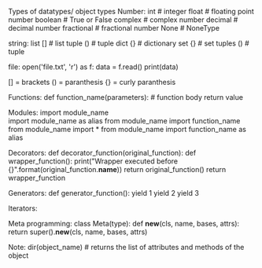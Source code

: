 Types of datatypes/ object types
Number:
int # integer
float # floating point number
boolean # True or False
complex # complex number
decimal # decimal number
fractional # fractional number
None # NoneType

string:
list [] # list
tuple () # tuple
dict {} # dictionary
set {} # set
tuples () # tuple

file: 
open('file.txt', 'r') as f:
    data = f.read()
    print(data)

[] = brackets
() = paranthesis
{} = curly paranthesis

Functions:
def function_name(parameters):
    # function body
    return value

Modules:
import module_name  
import module_name as alias
from module_name import function_name
from module_name import *
from module_name import function_name as alias

Decorators:
def decorator_function(original_function):
    def wrapper_function():
        print("Wrapper executed before {}".format(original_function.__name__))
        return original_function()
    return wrapper_function

Generators:
def generator_function():
    yield 1
    yield 2
    yield 3

Iterators:

Meta programming:
class Meta(type):
    def __new__(cls, name, bases, attrs):
        return super().__new__(cls, name, bases, attrs)


Note: dir(object_name) # returns the list of attributes and methods of the object
